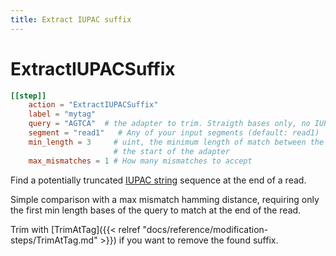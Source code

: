 ```yaml
---
title: Extract IUPAC suffix
---
```

# ExtractIUPACSuffix


```toml
[[step]]
    action = "ExtractIUPACSuffix"
    label = "mytag"
    query = "AGTCA"  # the adapter to trim. Straigth bases only, no IUPAC.
    segment = "read1"   # Any of your input segments (default: read1)
    min_length = 3     # uint, the minimum length of match between the end of the read and
                       # the start of the adapter
    max_mismatches = 1 # How many mismatches to accept
```

Find a potentially truncated [IUPAC string](https://doi.org/10.1093%2Fnar%2F13.9.3021) sequence at the end of a read.

Simple comparison with a max mismatch hamming distance, requiring only the first min length
bases of the query to match at the end of the read.

Trim with [TrimAtTag]({{< relref "docs/reference/modification-steps/TrimAtTag.md" >}}) if you want to remove the found suffix.
